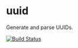 uuid
====

Generate and parse UUIDs.

[![Build Status](https://travis-ci.org/rust-lang/uuid.svg?branch=master)](https://travis-ci.org/rust-lang/uuid)
